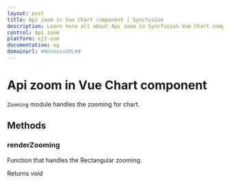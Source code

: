 ```yaml
---
layout: post
title: Api zoom in Vue Chart component | Syncfusion
description: Learn here all about Api zoom in Syncfusion Vue Chart component of Syncfusion Essential JS 2 and more.
control: Api zoom 
platform: ej2-vue
documentation: ug
domainurl: ##DomainURL##
---
```


# Api zoom in Vue Chart component

`Zooming` module handles the zooming for chart.

## Methods

### renderZooming

Function that handles the Rectangular zooming.

Returns *void*
